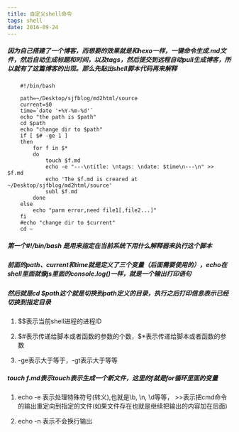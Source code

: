 ```yaml
---
title: 自定义shell命令
tags: shell
date: 2016-09-24
---
```


##### 因为自己搭建了一个博客，而想要的效果就是和hexo一样，一键命令生成.md文件，然后自动生成标题和时间，以及tags，然后提交到远程自动pull生成博客，所以就有了这篇博客的出现。那么先贴出shell脚本代码再来解释
		#!/bin/bash

		path=~/Desktop/sjfblog/md2html/source
		current=$0
		time=`date '+%Y-%m-%d'`
		echo "the path is $path"
		cd $path
		echo "change dir to $path"
		if [ $# -ge 1 ]
		then
		    for f in $*
		    do  
		        touch $f.md
		        echo -e "---\ntitle: \ntags: \ndate: $time\n---\n" >> $f.md
		        echo 'The $f.md is creared at ~/Desktop/sjfblog/md2html/source'
		        subl $f.md
		    done
		else
		    echo "parm error,need file1[,file2...]"
		fi
		#echo "change dir to $current"
		cd ~
##### 第一个#!/bin/bash 是用来指定在当前系统下用什么解释器来执行这个脚本
##### 前面的path、current和time就是定义了三个变量（后面需要使用的），echo在shell里面就像js里面的console.log()一样，就是一个输出打印语句
##### 然后就是cd $path这个就是切换到path定义的目录，执行之后打印信息表示已经切换到指定目录
1.  $$表示当前shell进程的进程ID

2.  $#表示传递给脚本或者函数的参数的个数，$*表示传递给脚本或者函数的参数

3.  -ge表示大于等于，-gt表示大于等等

##### touch $f.md表示touch表示生成一个新文件，这里的$f就是for循环里面的变量
1.  echo -e 表示处理特殊符号(转义),也就是\b, \n, \d等等， >>表示把cmd命令的输出重定向到指定的文件(如果文件存在也就是继续把输出的内容加在后面)

2.  echo -n 表示不会换行输出